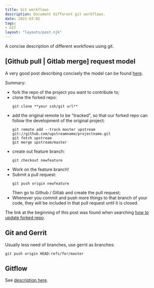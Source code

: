 ```yaml
---
title: Git workflows
description: Document different git workflows.
date: 2021-03-02
tags:
- GIT
layout: "layouts/post.njk"
---
```


A concise description of different workflows using git.

## [Github pull | Gitlab merge] request model

A very good post describing concisely the model can be found
[here](https://www.gun.io/blog/how-to-github-fork-branch-and-pull-request).

Summary:
- fork the repo of the project you want to contribute to;
- clone the forked repo:
  ``` git
  git clone **your ssh/git url**
  ```
- add the original remote to be "tracked", so that our forked
  repo can follow the development of the original project:
  ``` git
  git remote add --track master upstream git://github.com/upstreamname/projectname.git
  git fetch upstream
  git merge upstream/master
  ```
- create out feature branch:
  ``` git
  git checkout newfeature
  ```
- Work on the feature branch!
- Submit a pull request:
  ``` git
  git push origin newfeature
  ```
  Then go to Github / Gitlab and create the pull request;
- Whenever you commit and push more things to that branch of your code,
  they will be included in that pull request until it is closed.

The link at the beginning of this post was found when searching
[how to update forked repo](https://stackoverflow.com/questions/7244321/how-do-i-update-a-github-forked-repository).

## Git and Gerrit

Usually less need of branches, use gerrit as branches:
``` git
git push origin HEAD:refs/for/master
```

## Gitflow

See [description here](https://www.atlassian.com/git/tutorials/comparing-workflows/gitflow-workflow).